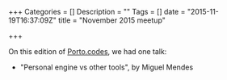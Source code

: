 +++
Categories = []
Description = ""
Tags = []
date = "2015-11-19T16:37:09Z"
title = "November 2015 meetup"

+++

On this edition of [Porto.codes](https://www.meetup.com/portocodes/events/224338469/), we had one talk:

* "Personal engine vs other tools", by Miguel Mendes
